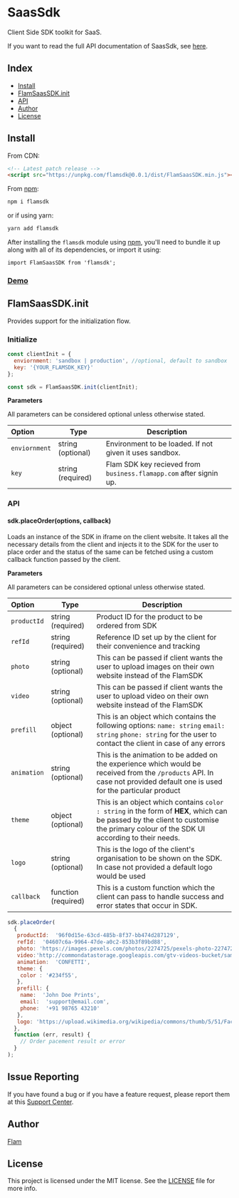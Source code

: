 # SaasSdk

Client Side SDK toolkit for SaaS.

If you want to read the full API documentation of SaasSdk, see [here](<[https://business.flamapp.com](https://business.flamapp.com/)>).

## Index

- [Install](#install)
- [FlamSaasSDK.init](#flamsaassdkinit)
- [API](#api)
- [Author](#author)
- [License](#license)

## Install

From CDN:

```html
<!-- Latest patch release -->
<script src="https://unpkg.com/flamsdk@0.0.1/dist/FlamSaasSDK.min.js"></script>
```

From [npm](<[https://npmjs.org](https://npmjs.org/)>):

```sh
npm i flamsdk
```

or if using yarn:

```sh
yarn add flamsdk
```

After installing the `flamsdk` module using [npm](<[https://npmjs.org](https://npmjs.org/)>), you'll need to bundle it up along with all of its dependencies, or import it using:

```
import FlamSaasSDK from 'flamsdk';
```

### [Demo](https://homingos.github.io/saas-SDK/examples/vanilla-js/)

## FlamSaasSDK.init

Provides support for the initialization flow.

### Initialize

```js
const clientInit = {
  enviornment: 'sandbox | production', //optional, default to sandbox
  key: '{YOUR_FLAMSDK_KEY}'
};

const sdk = FlamSaasSDK.init(clientInit);
```

**Parameters**

All parameters can be considered optional unless otherwise stated.

| Option        | Type              | Description                                                        |
| :------------ | ----------------- | ------------------------------------------------------------------ |
| `enviornment` | string (optional) | Environment to be loaded. If not given it uses sandbox.            |
| `key`         | string (required) | Flam SDK key recieved from `business.flamapp.com` after signin up. |

### API

#### sdk.placeOrder(options, callback)

Loads an instance of the SDK in iframe on the client website. It takes all the necessary details from the client and injects it to the SDK for the user to place order and the status of the same can be fetched using a custom callback function passed by the client.

**Parameters**

All parameters can be considered optional unless otherwise stated.

| Option      | Type                | Description                                                                                                                                                                         |
| :---------- | ------------------- | ----------------------------------------------------------------------------------------------------------------------------------------------------------------------------------- |
| `productId` | string (required)   | Product ID for the product to be ordered from SDK                                                                                                                                   |
| `refId`     | string (required)   | Reference ID set up by the client for their convenience and tracking                                                                                                                |
| `photo`     | string (optional)   | This can be passed if client wants the user to upload images on their own website instead of the FlamSDK                                                                            |
| `video`     | string (optional)   | This can be passed if client wants the user to upload video on their own website instead of the FlamSDK                                                                             |
| `prefill`   | object (optional)   | This is an object which contains the following options: `name: string` `email: string` `phone: string` for the user to contact the client in case of any errors                     |
| `animation` | string (optional)   | This is the animation to be added on the experience which would be received from the `/products` API. In case not provided default one is used for the particular product           |
| `theme`     | object (optional)   | This is an object which contains `color : string` in the form of **HEX**, which can be passed by the client to customise the primary colour of the SDK UI according to their needs. |
| `logo`      | string (optional)   | This is the logo of the client's organisation to be shown on the SDK. In case not provided a default logo would be used                                                             |
| `callback`  | function (required) | This is a custom function which the client can pass to handle success and error states that occur in SDK.                                                                           |

```js
sdk.placeOrder(
  {
   productId:  '96f0d15e-63cd-485b-8f37-bb474d287129',
   refId:  '04607c6a-9964-47de-a0c2-853b3f89bd88',
   photo: 'https://images.pexels.com/photos/2274725/pexels-photo-2274725.jpeg',
   video:'http://commondatastorage.googleapis.com/gtv-videos-bucket/sample/BigBuckBunny.mp4',
   animation:  'CONFETTI',
   theme: {
	color : '#234f55',
   },
   prefill: {
	name:  'John Doe Prints',
	email:  'support@email.com',
	phone:  '+91 98765 43210'
   },
   logo: 'https://upload.wikimedia.org/wikipedia/commons/thumb/5/51/Facebook_f_logo_%282019%29.svg/2048px-Facebook_f_logo_%282019%29.svg.png
  },
  function (err, result) {
    // Order pacement result or error
  }
);
```

## Issue Reporting

If you have found a bug or if you have a feature request, please report them at this [Support Center](<[https://help.flamapp.com](https://help.flamapp.com/)>).

## Author

[Flam](<[https://flamapp.com/](https://flamapp.com/)>)

## License

This project is licensed under the MIT license. See the [LICENSE](LICENSE) file for more info.

<!-- Vaaaaarrrrsss -->

[npm-image]: [https://img.shields.io/npm/v/auth0-js.svg?style=flat-square](https://img.shields.io/npm/v/auth0-js.svg?style=flat-square)
[npm-url]: [https://npmjs.org/package/auth0-js](https://npmjs.org/package/auth0-js)
[circleci-image]: [https://img.shields.io/circleci/project/github/auth0/auth0.js.svg?branch=master&style=flat-square](https://img.shields.io/circleci/project/github/auth0/auth0.js.svg?branch=master&style=flat-square)
[circleci-url]: [https://circleci.com/gh/auth0/auth0.js](https://circleci.com/gh/auth0/auth0.js)
[codecov-image]: [https://img.shields.io/codecov/c/github/auth0/auth0.js/master.svg?style=flat-square](https://img.shields.io/codecov/c/github/auth0/auth0.js/master.svg?style=flat-square)
[codecov-url]: [https://codecov.io/github/auth0/auth0.js?branch=master](https://codecov.io/github/auth0/auth0.js?branch=master)
[license-image]: [https://img.shields.io/npm/l/auth0-js.svg?style=flat-square](https://img.shields.io/npm/l/auth0-js.svg?style=flat-square)
[license-url]: #license
[downloads-image]: [https://img.shields.io/npm/dm/auth0-js.svg?style=flat-square](https://img.shields.io/npm/dm/auth0-js.svg?style=flat-square)
[downloads-url]: [https://npmjs.org/package/auth0-js](https://npmjs.org/package/auth0-js)
